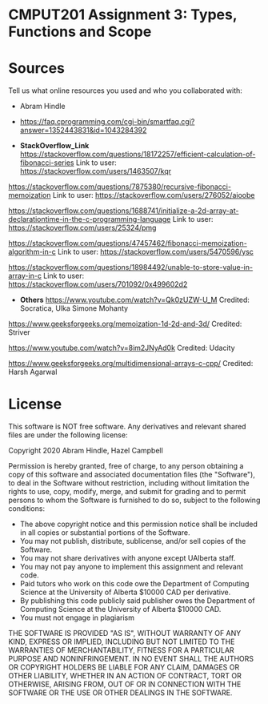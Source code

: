 # CMPUT201 Assignment 3: Types, Functions and Scope

# Sources

Tell us what online resources you used and who you collaborated with:

* Abram Hindle
* https://faq.cprogramming.com/cgi-bin/smartfaq.cgi?answer=1352443831&id=1043284392

* __StackOverflow_Link__
https://stackoverflow.com/questions/18172257/efficient-calculation-of-fibonacci-series
Link to user: https://stackoverflow.com/users/1463507/kqr

https://stackoverflow.com/questions/7875380/recursive-fibonacci-memoization
Link to user: https://stackoverflow.com/users/276052/aioobe

https://stackoverflow.com/questions/1688741/initialize-a-2d-array-at-declarationtime-in-the-c-programming-language
Link to user: https://stackoverflow.com/users/25324/pmg

https://stackoverflow.com/questions/47457462/fibonacci-memoization-algorithm-in-c
Link to user: https://stackoverflow.com/users/5470596/ysc

https://stackoverflow.com/questions/18984492/unable-to-store-value-in-array-in-c
Link to user: https://stackoverflow.com/users/701092/0x499602d2



* __Others__
https://www.youtube.com/watch?v=Qk0zUZW-U_M
Credited: Socratica, Ulka Simone Mohanty

https://www.geeksforgeeks.org/memoization-1d-2d-and-3d/
Credited: Striver

https://www.youtube.com/watch?v=8im2JNyAd0k
Credited: Udacity

https://www.geeksforgeeks.org/multidimensional-arrays-c-cpp/
Credited: Harsh Agarwal

# License

This software is NOT free software. Any derivatives and relevant shared files are under the following license:

Copyright 2020 Abram Hindle, Hazel Campbell

Permission is hereby granted, free of charge, to any person obtaining a copy of this software and associated documentation files (the "Software"), to deal in the Software without restriction, including without limitation the rights to use, copy, modify, merge, and submit for grading and to permit persons to whom the Software is furnished to do so, subject to the following conditions:

* The above copyright notice and this permission notice shall be included in all copies or substantial portions of the Software.
* You may not publish, distribute, sublicense, and/or sell copies of the Software.
* You may not share derivatives with anyone except UAlberta staff.
* You may not pay anyone to implement this assignment and relevant code.
* Paid tutors who work on this code owe the Department of Computing Science at the University of Alberta $10000 CAD per derivative.
* By publishing this code publicly said publisher owes the Department of Computing Science at the University of Alberta $10000 CAD.
* You must not engage in plagiarism 

THE SOFTWARE IS PROVIDED "AS IS", WITHOUT WARRANTY OF ANY KIND, EXPRESS OR IMPLIED, INCLUDING BUT NOT LIMITED TO THE WARRANTIES OF MERCHANTABILITY, FITNESS FOR A PARTICULAR PURPOSE AND NONINFRINGEMENT. IN NO EVENT SHALL THE AUTHORS OR COPYRIGHT HOLDERS BE LIABLE FOR ANY CLAIM, DAMAGES OR OTHER LIABILITY, WHETHER IN AN ACTION OF CONTRACT, TORT OR OTHERWISE, ARISING FROM, OUT OF OR IN CONNECTION WITH THE SOFTWARE OR THE USE OR OTHER DEALINGS IN THE SOFTWARE.


